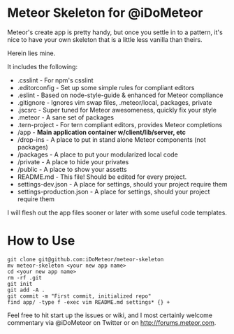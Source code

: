 # Meteor Skeleton for @iDoMeteor

Meteor's create app is pretty handy, but once you settle in to a pattern,
it's nice to have your own skeleton that is a little less vanilla than
theirs.

Herein lies mine.

It includes the following:

  * .csslint - For npm's csslint
  * .editorconfig - Set up some simple rules for compliant editors
  * .eslint - Based on node-style-guide & enhanced for Meteor compliance
  * .gitignore - Ignores vim swap files, .meteor/local, packages, private
  * .jscsrc - Super tuned for Meteor awesomeness, quickly fix your style
  * .meteor - A sane set of packages
  * .tern-project - For tern compliant editors, provides Meteor completions
  * /app - **Main application container w/client/lib/server, etc**
  * /drop-ins - A place to put in stand alone Meteor components (not packages)
  * /packages - A place to put your modularized local code
  * /private - A place to hide your privates
  * /public - A place to show your assetts
  * README.md - This file! Should be edited for every project.
  * settings-dev.json - A place for settings, should your project require them
  * settings-production.json - A place for settings, should your project require them

I will flesh out the app files sooner or later with some useful code templates.

# How to Use

```
git clone git@github.com:iDoMeteor/meteor-skeleton
mv meteor-skeleton <your new app name>
cd <your new app name>
rm -rf .git
git init
git add -A .
git commit -m "First commit, initialized repo"
find app/ -type f -exec vim README.md settings* {} +
```

Feel free to hit start up the issues or wiki, and I most certainly welcome
commentary via @iDoMeteor on Twitter or on http://forums.meteor.com.
